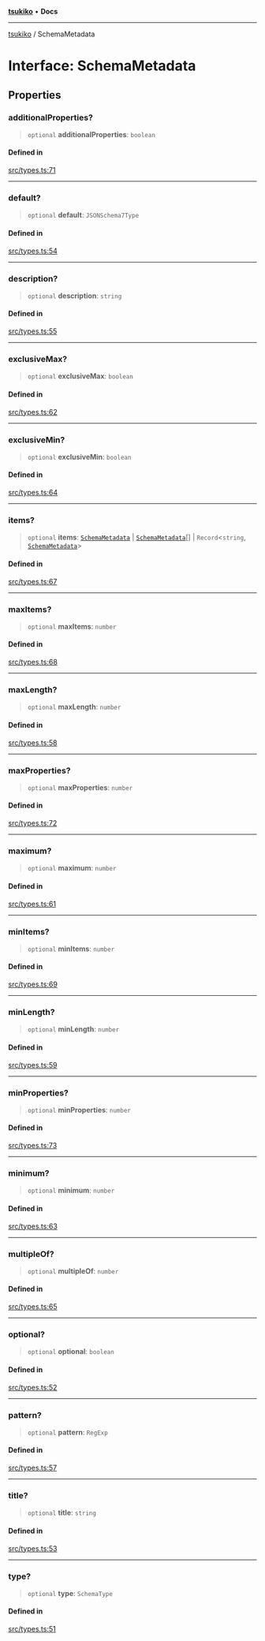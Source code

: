 [**tsukiko**](../README.md) • **Docs**

***

[tsukiko](../README.md) / SchemaMetadata

# Interface: SchemaMetadata

## Properties

### additionalProperties?

> `optional` **additionalProperties**: `boolean`

#### Defined in

[src/types.ts:71](https://github.com/BIYUEHU/tsukiko/blob/aa7a414bb89555b3910dd9d229f505891bded4ee/src/types.ts#L71)

***

### default?

> `optional` **default**: `JSONSchema7Type`

#### Defined in

[src/types.ts:54](https://github.com/BIYUEHU/tsukiko/blob/aa7a414bb89555b3910dd9d229f505891bded4ee/src/types.ts#L54)

***

### description?

> `optional` **description**: `string`

#### Defined in

[src/types.ts:55](https://github.com/BIYUEHU/tsukiko/blob/aa7a414bb89555b3910dd9d229f505891bded4ee/src/types.ts#L55)

***

### exclusiveMax?

> `optional` **exclusiveMax**: `boolean`

#### Defined in

[src/types.ts:62](https://github.com/BIYUEHU/tsukiko/blob/aa7a414bb89555b3910dd9d229f505891bded4ee/src/types.ts#L62)

***

### exclusiveMin?

> `optional` **exclusiveMin**: `boolean`

#### Defined in

[src/types.ts:64](https://github.com/BIYUEHU/tsukiko/blob/aa7a414bb89555b3910dd9d229f505891bded4ee/src/types.ts#L64)

***

### items?

> `optional` **items**: [`SchemaMetadata`](SchemaMetadata.md) \| [`SchemaMetadata`](SchemaMetadata.md)[] \| `Record`\<`string`, [`SchemaMetadata`](SchemaMetadata.md)\>

#### Defined in

[src/types.ts:67](https://github.com/BIYUEHU/tsukiko/blob/aa7a414bb89555b3910dd9d229f505891bded4ee/src/types.ts#L67)

***

### maxItems?

> `optional` **maxItems**: `number`

#### Defined in

[src/types.ts:68](https://github.com/BIYUEHU/tsukiko/blob/aa7a414bb89555b3910dd9d229f505891bded4ee/src/types.ts#L68)

***

### maxLength?

> `optional` **maxLength**: `number`

#### Defined in

[src/types.ts:58](https://github.com/BIYUEHU/tsukiko/blob/aa7a414bb89555b3910dd9d229f505891bded4ee/src/types.ts#L58)

***

### maxProperties?

> `optional` **maxProperties**: `number`

#### Defined in

[src/types.ts:72](https://github.com/BIYUEHU/tsukiko/blob/aa7a414bb89555b3910dd9d229f505891bded4ee/src/types.ts#L72)

***

### maximum?

> `optional` **maximum**: `number`

#### Defined in

[src/types.ts:61](https://github.com/BIYUEHU/tsukiko/blob/aa7a414bb89555b3910dd9d229f505891bded4ee/src/types.ts#L61)

***

### minItems?

> `optional` **minItems**: `number`

#### Defined in

[src/types.ts:69](https://github.com/BIYUEHU/tsukiko/blob/aa7a414bb89555b3910dd9d229f505891bded4ee/src/types.ts#L69)

***

### minLength?

> `optional` **minLength**: `number`

#### Defined in

[src/types.ts:59](https://github.com/BIYUEHU/tsukiko/blob/aa7a414bb89555b3910dd9d229f505891bded4ee/src/types.ts#L59)

***

### minProperties?

> `optional` **minProperties**: `number`

#### Defined in

[src/types.ts:73](https://github.com/BIYUEHU/tsukiko/blob/aa7a414bb89555b3910dd9d229f505891bded4ee/src/types.ts#L73)

***

### minimum?

> `optional` **minimum**: `number`

#### Defined in

[src/types.ts:63](https://github.com/BIYUEHU/tsukiko/blob/aa7a414bb89555b3910dd9d229f505891bded4ee/src/types.ts#L63)

***

### multipleOf?

> `optional` **multipleOf**: `number`

#### Defined in

[src/types.ts:65](https://github.com/BIYUEHU/tsukiko/blob/aa7a414bb89555b3910dd9d229f505891bded4ee/src/types.ts#L65)

***

### optional?

> `optional` **optional**: `boolean`

#### Defined in

[src/types.ts:52](https://github.com/BIYUEHU/tsukiko/blob/aa7a414bb89555b3910dd9d229f505891bded4ee/src/types.ts#L52)

***

### pattern?

> `optional` **pattern**: `RegExp`

#### Defined in

[src/types.ts:57](https://github.com/BIYUEHU/tsukiko/blob/aa7a414bb89555b3910dd9d229f505891bded4ee/src/types.ts#L57)

***

### title?

> `optional` **title**: `string`

#### Defined in

[src/types.ts:53](https://github.com/BIYUEHU/tsukiko/blob/aa7a414bb89555b3910dd9d229f505891bded4ee/src/types.ts#L53)

***

### type?

> `optional` **type**: `SchemaType`

#### Defined in

[src/types.ts:51](https://github.com/BIYUEHU/tsukiko/blob/aa7a414bb89555b3910dd9d229f505891bded4ee/src/types.ts#L51)
